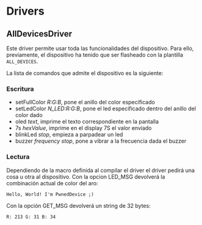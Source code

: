 # Drivers
## AllDevicesDriver
Este driver permite usar toda las funcionalidades del dispositivo. Para ello, previamente, el dispositivo ha tenido que ser flasheado con la plantilla `ALL_DEVICES`.

La lista de comandos que admite el dispositivo es la siguiente:

### Escritura
* setFullColor *R:G:B*, pone el anillo del color especificado
* setLedColor *N_LED:R:G:B*, pone el led especificado dentro del anillo del color dado
* oled *text*, imprime el texto correspondiente en la pantalla
* 7s *hexValue*, imprime en el display 7S el valor envíado
* blinkLed *stop*, empieza a parpadear un led
* buzzer *frequency stop*, pone a vibrar a la frecuencia dada el buzzer

### Lectura
Dependiendo de la macro definida al compilar el driver el driver pedirá una cosa u otra al dispositivo.
Con la opcion LED_MSG devolverá la combinación actual de color del aro:

```
Hello, World! I'm PwnedDevice ;)
```

Con la opción GET_MSG devolverá un string de 32 bytes:

```
R: 213 G: 31 B: 34
```
